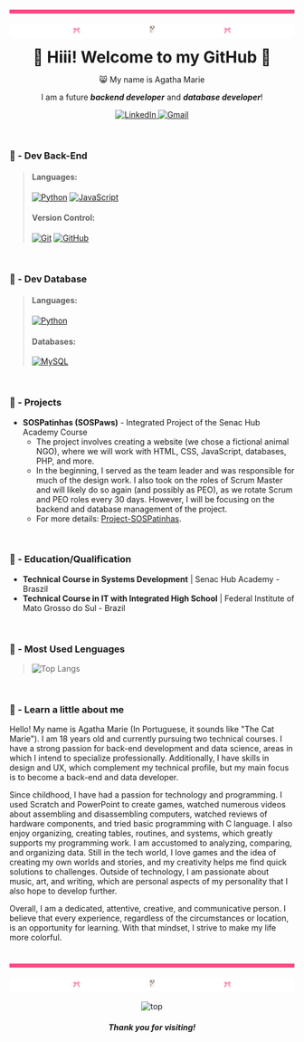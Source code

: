 <img src="div.png" alt="div">
<p align="center">
  <img src="header.png" alt="Logo">
</p>

<h1 align="center" style="margin: 0; padding: 0;">🌸 Hiii! Welcome to my GitHub 🌸</h1>

<p align="center">😸 My name is Agatha Marie</p>
<p align="center">I am a future <strong><em>backend developer</em></strong> and <strong><em>database developer</em></strong>!</p>

<p align="center">
  <a href="https://www.linkedin.com/in/agathamarie/">
    <img src="https://img.shields.io/badge/-LinkedIn-%230077B5?style=for-the-badge&logo=linkedin&logoColor=white" alt="LinkedIn">
  </a>
  <a href="mailto:agathaarantes06@gmail.com">
    <img src="https://img.shields.io/badge/Gmail-D14836?style=for-the-badge&logo=gmail&logoColor=white" alt="Gmail">
  </a>
</p>          


### 🍥 - Dev Back-End
> #### Languages:
> [![Python](https://img.shields.io/badge/Python-3776AB?logo=python&logoColor=fff&style=for-the-badge)](https://www.python.org/)
> [![JavaScript](https://img.shields.io/badge/JavaScript-F7DF1E?logo=javascript&logoColor=000&style=for-the-badge)](https://developer.mozilla.org/en-US/docs/Web/JavaScript)
> #### Version Control:
> [![Git](https://img.shields.io/badge/Git-F05032?logo=git&logoColor=fff&style=for-the-badge)](https://git-scm.com/)
> [![GitHub](https://img.shields.io/badge/GitHub-181717?logo=github&logoColor=fff&style=for-the-badge)](https://github.com/)

<br>

### 🍥 - Dev Database
> #### Languages:
> [![Python](https://img.shields.io/badge/Python-3776AB?logo=python&logoColor=fff&style=for-the-badge)](https://www.python.org/)
> #### Databases:
> [![MySQL](https://img.shields.io/badge/MySQL-4479A1?logo=mysql&logoColor=fff&style=for-the-badge)](https://www.mysql.com/)

<br>

### 🍥 - Projects
- **SOSPatinhas (SOSPaws)** - Integrated Project of the Senac Hub Academy Course
  - The project involves creating a website (we chose a fictional animal NGO), where we will work with HTML, CSS, JavaScript, databases, PHP, and more.
  - In the beginning, I served as the team leader and was responsible for much of the design work. I also took on the roles of Scrum Master and will likely do so again (and possibly as PEO), as we rotate Scrum and PEO roles every 30 days. However, I will be focusing on the backend and database management of the project.
  - For more details: [Project-SOSPatinhas](https://github.com/agathamarie/Project-SOSPatinhas.git).

<br>

### 🍥 - Education/Qualification
- **Technical Course in Systems Development** | Senac Hub Academy - Braszil
- **Technical Course in IT with Integrated High School** | Federal Institute of Mato Grosso do Sul - Brazil

<br>

### 🍥 - Most Used Lenguages
> ![Top Langs](https://github-readme-stats.vercel.app/api/top-langs/?username=agathamarie&layout=compact&title_color=FF69B4&text_color=FF69B4&bg_color=FFFFFF&hide_border=true)

<br>

### 🍥 - Learn a little about me
Hello! My name is Agatha Marie (In Portuguese, it sounds like "The Cat Marie"). I am 18 years old and currently pursuing two technical courses. I have a strong passion for back-end development and data science, areas in which I intend to specialize professionally. Additionally, I have skills in design and UX, which complement my technical profile, but my main focus is to become a back-end and data developer.

Since childhood, I have had a passion for technology and programming. I used Scratch and PowerPoint to create games, watched numerous videos about assembling and disassembling computers, watched reviews of hardware components, and tried basic programming with C language. I also enjoy organizing, creating tables, routines, and systems, which greatly supports my programming work. I am accustomed to analyzing, comparing, and organizing data. Still in the tech world, I love games and the idea of creating my own worlds and stories, and my creativity helps me find quick solutions to challenges. Outside of technology, I am passionate about music, art, and writing, which are personal aspects of my personality that I also hope to develop further.

Overall, I am a dedicated, attentive, creative, and communicative person. I believe that every experience, regardless of the circumstances or location, is an opportunity for learning. With that mindset, I strive to make my life more colorful.

<br>
<img src="div.png" alt="div">
<p align="center">
  <img src="header.png" alt="Logo">
</p>

<p align="center">
  <img width="30%" src="https://i.pinimg.com/originals/23/13/68/2313681db980be7c3da4b5e04fac882e.gif" alt="top"/>
</p>
<h5 align="center">Thank you for visiting!</h5>
